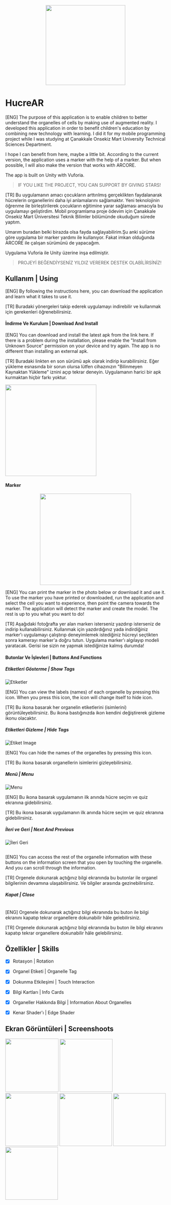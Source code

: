 <p align="center">
  <img src="https://github.com/yessGlory17/HucreAR/blob/main/Assets/UI/logo.png" width="250" height="250" />
</p>

# HucreAR

[ENG]
The purpose of this application is to enable children to better understand the organelles of cells by making use of augmented reality. I developed this application in order to benefit children's education by combining new technology with learning. I did it for my mobile programming project while I was studying at Çanakkale Onsekiz Mart University Technical Sciences Department.

I hope I can benefit from here, maybe a little bit. According to the current version, the application uses a marker with the help of a marker. But when possible, I will also make the version that works with ARCORE.

The app is built on Unity with Vuforia.

> IF YOU LIKE THE PROJECT, YOU CAN SUPPORT BY GIVING STARS!

[TR]
Bu uygulamanın amacı çocukların arttırılmış gerçeklikten faydalanarak hücrelerin organellerini daha iyi anlamalarını sağlamaktır. Yeni teknolojinin öğrenme ile birleştirilerek çocukların eğitimine yarar sağlaması amacıyla bu uygulamayı geliştirdim.  Mobil programlama proje ödevim için Çanakkale Onsekiz Mart Üniversitesi Teknik Bilimler bölümünde okuduğum sürede yaptım.

Umarım buradan belki birazda olsa fayda sağlayabilirim.Şu anki sürüme göre uygulama bir marker yardımı ile kullanıyor. Fakat imkan olduğunda ARCORE ile çalışan sürümünü de yapacağım. 

Uygulama Vuforia ile Unity üzerine inşa edilmiştir. 



> PROJEYİ BEĞENDİYSENİZ YILDIZ VEREREK DESTEK OLABİLİRSİNİZ!



## Kullanım | Using

[ENG]
By following the instructions here, you can download the application and learn what it takes to use it.

[TR]
Buradaki yönergeleri takip ederek uygulamayı indirebilir ve kullanmak için gerekenleri öğrenebilirsiniz.

#### İndirme Ve Kurulum | Download And Install

[ENG]
You can download and install the latest apk from the link here. If there is a problem during the installation, please enable the "Install from Unknown Source" permission on your device and try again. The app is no different than installing an external apk.

[TR]
Buradaki linkten en son sürümü apk olarak indirip kurabilirsiniz. Eğer yükleme esnasında bir sorun olursa lütfen cihazınızın "Bilinmeyen Kaynaktan Yükleme" iznini açıp tekrar deneyin. Uygulamanın harici bir apk kurmaktan hiçbir farkı yoktur.



<a href="https://play.google.com/store/apps/details?id=com.ozgurkurucan.HucreAR"><img title="" src="https://lh3.googleusercontent.com/qF9r3ZjtgG-qyHdmjecArtKiulz1gmwL_xl9R3_fzk6igSeoN0wYbJSKEX5d_fxJRwYZJpHbqcLB3i9atl-9dOfUl9an7U43TfZ9PtQ=s0" alt="" data-align="center" width="286"></a>


#### Marker

<p align="center">
  <img title="" src="https://github.com/yessGlory17/HucreAR/blob/main/Assets/UI/marker.png" alt="" data-align="center" width="286">
</p>

[ENG]
You can print the marker in the photo below or download it and use it. To use the marker you have printed or downloaded, run the application and select the cell you want to experience, then point the camera towards the marker. The application will detect the marker and create the model. The rest is up to you what you want to do!


[TR]
Aşağıdaki fotoğrafta yer alan markerı isterseniz yazdırıp isterseniz de indirip kullanabilirsiniz. Kullanmak için yazdırdığınız yada indirdiğiniz marker'ı uygulamayı çalıştırıp deneyimlemek istediğiniz hücreyi seçtikten sonra kamerayı marker'a doğru tutun. Uygulama marker'ı algılayıp modeli yaratacak. Gerisi ise sizin ne yapmak istediğinize kalmış durumda!



#### Butonlar Ve İşlevleri | Buttons And Functions

##### Etiketleri Gösterme | Show Tags

![Etiketler](https://github.com/yessGlory17/HucreAR/blob/main/Assets/UI/Component%209%20–%201.png)

[ENG]
You can view the labels (names) of each organelle by pressing this icon. When you press this icon, the icon will change itself to hide icon.

[TR]
Bu ikona basarak her organelin etiketlerini (isimlerini) görüntüleyebilirsiniz. Bu ikona bastığınızda ikon kendini değiştirerek gizleme ikonu olacaktır.



##### Etiketleri Gizleme | Hide Tags

![Etiket Image](https://github.com/yessGlory17/HucreAR/blob/main/Assets/UI/Component%202%20–%201.png)

[ENG]
You can hide the names of the organelles by pressing this icon.

[TR]
Bu ikona basarak organellerin isimlerini gizleyebilirsiniz.



##### Menü | Menu

![Menu](https://github.com/yessGlory17/HucreAR/blob/blob/Assets/UI/Component%2013%20–%201.png)

[ENG]
Bu ikona basarak uygulamanın ilk anında hücre seçim ve quiz ekranına gidebilirsiniz. 

[TR]
Bu ikona basarak uygulamanın ilk anında hücre seçim ve quiz ekranına gidebilirsiniz. 



##### İleri ve Geri | Next And Previous

![İleri Geri](https://github.com/yessGlory17/HucreAR/blob/main/Assets/UI/Component%205%20–%201.png)

<img src="https://github.com/yessGlory17/HucreAR/blob/main/Assets/UI/Component%204%20–%201.png" title="" alt="" data-align="center">

[ENG]
You can access the rest of the organelle information with these buttons on the information screen that you open by touching the organelle. And you can scroll through the information.

[TR]
Orgenele dokunarak açtığınız bilgi ekranında bu butonlar ile organel bilgilerinin devamına ulaşabilirsiniz. Ve bilgiler arasında gezinebilirsiniz.



##### Kapat | Close

<img src="https://github.com/yessGlory17/HucreAR/blob/main/Assets/UI/Component%203%20–%201.png" title="" alt="" data-align="center">

[ENG]
Orgenele dokunarak açtığınız bilgi ekranında bu buton ile bilgi ekranını kapatıp tekrar organellere dokunabilir hâle gelebilirsiniz.


[TR]
Orgenele dokunarak açtığınız bilgi ekranında bu buton ile bilgi ekranını kapatıp tekrar organellere dokunabilir hâle gelebilirsiniz.



## Özellikler | Skills

- [x] Rotasyon | Rotation

- [x] Organel Etiketi | Organelle Tag

- [x] Dokunma Etkileşimi | Touch Interaction

- [x] Bilgi Kartları | Info Cards

- [x] Organeller Hakkında Bilgi | Information About Organelles

- [x] Kenar Shader'ı | Edge Shader



## Ekran Görüntüleri | Screenshoots

<img title="" src="https://github.com/yessGlory17/HucreAR/blob/main/Assets/UI/Screenshot_20210517-142428.png" alt="" width="167"> 
<img title="" src="https://github.com/yessGlory17/HucreAR/blob/main/Assets/UI/Screenshot_20210517-142436.png" alt="" width="166"> 
<img title="" src="https://github.com/yessGlory17/HucreAR/blob/main/Assets/UI/Screenshot_20210517-143045.png" alt="" width="166"> 
<img title="" src="https://github.com/yessGlory17/HucreAR/blob/main/Assets/UI/Screenshot_20210517-143059.png" alt="" width="165"> 
<img title="" src="https://github.com/yessGlory17/HucreAR/blob/main/Assets/UI/Screenshot_20210517-143113.png" alt="" width="165"> 
<img title="" src="https://github.com/yessGlory17/HucreAR/blob/main/Assets/UI/Screenshot_20210517-143238.png" alt="" width="165">






